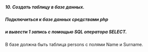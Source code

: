 ##### 10. Создать таблицу в базе данных. 
##### Подключиться к базе данных средствами php  
##### и вывести 1 запись с помощью SQL оператора SELECT.

В базе должна быть таблица persons с полями Name и Surname.